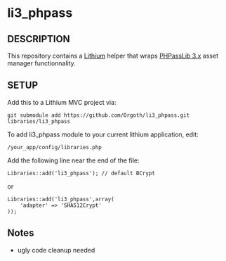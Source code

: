 # li3_phpass #

## DESCRIPTION ##

This repository contains a [Lithium](https://github.com/UnionOfRAD/lithium) helper that wraps [PHPassLib 3.x](https://github.com/rchouinard/phpass/tree/3.x) asset manager functionnality.

## SETUP ##

Add this to a Lithium MVC project via:

    git submodule add https://github.com/Orgoth/li3_phpass.git libraries/li3_phpass

To add li3_phpass module to your current lithium application, edit:

    /your_app/config/libraries.php

Add the following line near the end of the file:

    Libraries::add('li3_phpass'); // default BCrypt

or

    Libraries::add('li3_phpass',array(
        'adapter' => 'SHA512Crypt'
    ));

## Notes ##

- ugly code cleanup needed